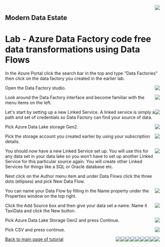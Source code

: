 <img style="float: right;" src="../../graphics/solutions-microsoft-logo-small.png">

## Modern Data Estate
# Lab - Azure Data Factory code free data transformations using Data Flows

In the Azure Portal click the search bar in the top and type "Data Factories"
then click on the data factory you created in the earlier lab.

<img style="float: right;" src="../../graphics/DF_FindFactory.png">

Open the Data Factory studio.

<img style="float: right;" src="../../graphics/DF_OpenDF.png">

Look around the Data Factory interface and become familiar with the menu items on the left.

<img style="float: right;" src="../../graphics/DF_Splash.png">

Let's start by setting up a new Linked Service. A linked service is simply a path and set of credentials so Data Factory can find your source of data.

<img style="float: right;" src="../../graphics/DF_NewLinkedService.png">

Pick Azure Data Lake storage Gen2.

<img style="float: right;" src="../../graphics/DF_DataLakeSource.png">

Pick the storage account you created earlier by using your subscription details.

<img style="float: right;" src="../../graphics/DF_Credentials.png">

You should now have a new Linked Service set up.  You will use this for any data set in your data lake
so you won't have to set up another Linked Service for this particular source again.  You will create
other Linked Services for things like a SQL or Oracle database etc.

Next click on the Author menu item and under Data Flows click the three dots (ellipses) and pick New Data Flow.

<img style="float: right;" src="../../graphics/DF_AuthorDataFlow.png">

You can name your Data Flow by filling in the Name property under the Properties window on the top right. 

<img style="float: right;" src="../../graphics/DF_DFName.png">

Click the Add Source box and then give your data set a name.  Name it TaxiData and click the New button.

<img style="float: right;" src="../../graphics/DF_NewSource.png">

Pick Azure Data Lake Storage Gen2 and press Continue.

<img style="float: right;" src="../../graphics/DF_NewDataSet1.png">

Pick CSV and press continue.

<img style="float: right;" src="../../graphics/DF_NewDataSet1.png">



<img style="float: right;" src="../../graphics/.png">
<img style="float: right;" src="../../graphics/.png">
<img style="float: right;" src="../../graphics/.png">
<img style="float: right;" src="../../graphics/.png">
<img style="float: right;" src="../../graphics/.png">
<img style="float: right;" src="../../graphics/.png">
<img style="float: right;" src="../../graphics/.png">
<img style="float: right;" src="../../graphics/.png">


[Back to main page of tutorial](https://github.com/krepko7/Modern-Data-Estate)